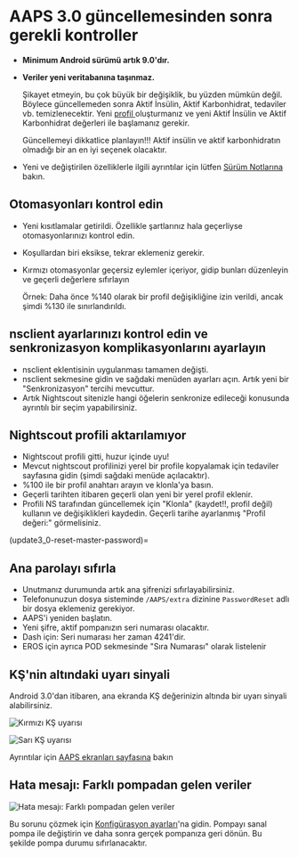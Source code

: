 # AAPS 3.0 güncellemesinden sonra gerekli kontroller

* **Minimum Android sürümü artık 9.0'dır.**
* **Veriler yeni veritabanına taşınmaz.**

  Şikayet etmeyin, bu çok büyük bir değişiklik, bu yüzden mümkün değil. Böylece güncellemeden sonra Aktif İnsülin, Aktif Karbonhidrat, tedaviler vb. temizlenecektir. Yeni [profil ](../Usage/Profiles) oluşturmanız ve yeni Aktif İnsülin ve Aktif Karbonhidrat değerleri ile başlamanız gerekir.

  Güncellemeyi dikkatlice planlayın!!! Aktif insülin ve aktif karbonhidratın olmadığı bir an en iyi seçenek olacaktır.

* Yeni ve değiştirilen özelliklerle ilgili ayrıntılar için lütfen [Sürüm Notlarına](../Installing-AndroidAPS/Releasenotes) bakın.


## Otomasyonları kontrol edin

* Yeni kısıtlamalar getirildi. Özellikle şartlarınız hala geçerliyse otomasyonlarınızı kontrol edin.
* Koşullardan biri eksikse, tekrar eklemeniz gerekir.
* Kırmızı otomasyonlar geçersiz eylemler içeriyor, gidip bunları düzenleyin ve geçerli değerlere sıfırlayın

  Örnek: Daha önce %140 olarak bir profil değişikliğine izin verildi, ancak şimdi %130 ile sınırlandırıldı.

## nsclient ayarlarınızı kontrol edin ve senkronizasyon komplikasyonlarını ayarlayın

* nsclient eklentisinin uygulanması tamamen değişti.
* nsclient sekmesine gidin ve sağdaki menüden ayarları açın. Artık yeni bir "Senkronizasyon" tercihi mevcuttur.
* Artık Nightscout sitenizle hangi öğelerin senkronize edileceği konusunda ayrıntılı bir seçim yapabilirsiniz.

## Nightscout profili aktarılamıyor
* Nightscout profili gitti, huzur içinde uyu!
* Mevcut nightscout profilinizi yerel bir profile kopyalamak için tedaviler sayfasına gidin (şimdi sağdaki menüde açılacaktır).
* %100 ile bir profil anahtarı arayın ve klonla'ya basın.
* Geçerli tarihten itibaren geçerli olan yeni bir yerel profil eklenir.
* Profili NS tarafından güncellemek için "Klonla" (kaydet!!, profil değil) kullanın ve değişiklikleri kaydedin. Geçerli tarihe ayarlanmış "Profil değeri:" görmelisiniz.

(update3_0-reset-master-password)=

## Ana parolayı sıfırla
* Unutmanız durumunda artık ana şifrenizi sıfırlayabilirsiniz.
* Telefonunuzun dosya sisteminde `/AAPS/extra` dizinine `PasswordReset` adlı bir dosya eklemeniz gerekiyor.
* AAPS'i yeniden başlatın.
* Yeni şifre, aktif pompanızın seri numarası olacaktır.
* Dash için: Seri numarası her zaman 4241'dir.
* EROS için ayrıca POD sekmesinde "Sıra Numarası" olarak listelenir

## KŞ'nin altındaki uyarı sinyali

Android 3.0'dan itibaren, ana ekranda KŞ değerinizin altında bir uyarı sinyali alabilirsiniz.

  ![Kırmızı KŞ uyarısı](../images/bg_warn_red.png)

  ![Sarı KŞ uyarısı](../images/bg_warn_yellow.png)

Ayrıntılar için [AAPS ekranları sayfasına](Screenshots-bg-warning-sign) bakın


## Hata mesajı: Farklı pompadan gelen veriler

   ![Hata mesajı: Farklı pompadan gelen veriler](../images/Screen_DifferentPump.png)

Bu sorunu çözmek için [Konfigürasyon ayarları](Config-Builder-pump)'na gidin. Pompayı sanal pompa ile değiştirin ve daha sonra gerçek pompanıza geri dönün. Bu şekilde pompa durumu sıfırlanacaktır.
